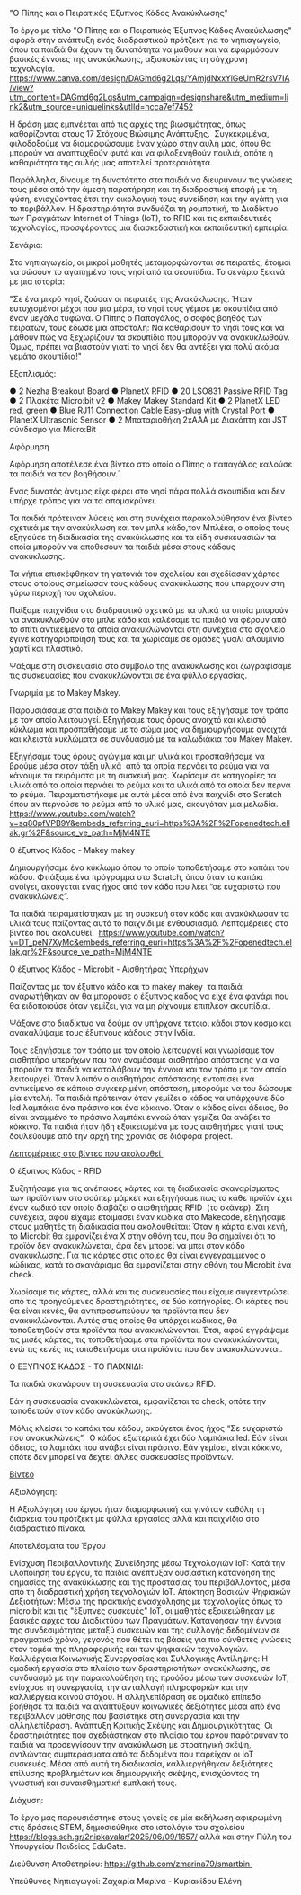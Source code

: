 "Ο Πίπης και ο Πειρατικός Έξυπνος Κάδος Ανακύκλωσης"

Το έργο με τίτλο "Ο Πίπης και ο Πειρατικός Έξυπνος Κάδος Ανακύκλωσης" αφορά στην ανάπτυξη ενός διαδραστικού πρότζεκτ για το νηπιαγωγείο, όπου τα παιδιά θα έχουν τη δυνατότητα να μάθουν και να εφαρμόσουν βασικές έννοιες της ανακύκλωσης, αξιοποιώντας τη σύγχρονη τεχνολογία.
https://www.canva.com/design/DAGmd6g2Lqs/YAmjdNxxYiGeUmR2rsV7IA/view?utm_content=DAGmd6g2Lqs&utm_campaign=designshare&utm_medium=link2&utm_source=uniquelinks&utlId=hcca7ef7452 

Η δράση μας εμπνέεται από τις αρχές της βιωσιμότητας, όπως καθορίζονται στους 17 Στόχους Βιώσιμης Ανάπτυξης.  Συγκεκριμένα, φιλοδοξούμε να διαμορφώσουμε έναν χώρο στην αυλή μας, όπου θα μπορούν να αναπτυχθούν φυτά και να φιλοξενηθούν πουλιά, οπότε η καθαριότητα της αυλής μας αποτελεί προτεραιότητα. 

Παράλληλα, δίνουμε τη δυνατότητα στα παιδιά να διευρύνουν τις γνώσεις τους μέσα από την άμεση παρατήρηση και τη διαδραστική επαφή με τη φύση, ενισχύοντας έτσι την οικολογική τους συνείδηση και την αγάπη για το περιβάλλον. Η δραστηριότητα συνδυάζει τη ρομποτική, το Διαδίκτυο των Πραγμάτων Internet of Things (IoT), το RFID και τις εκπαιδευτικές τεχνολογίες, προσφέροντας μια διασκεδαστική και εκπαιδευτική εμπειρία.

Σενάριο:

Στο νηπιαγωγείο, οι μικροί μαθητές μεταμορφώνονται σε πειρατές, έτοιμοι να σώσουν το αγαπημένο τους νησί από τα σκουπίδια. Το σενάριο ξεκινά με μια ιστορία:

"Σε ένα μικρό νησί, ζούσαν οι πειρατές της Ανακύκλωσης. Ήταν ευτυχισμένοι μέχρι που μια μέρα, το νησί τους γέμισε με σκουπίδια από έναν μεγάλο τυφώνα. Ο Πίπης ο Παπαγάλος, ο σοφός βοηθός των πειρατών, τους έδωσε μια αποστολή: Να καθαρίσουν το νησί τους και να μάθουν πώς να ξεχωρίζουν τα σκουπίδια που μπορούν να ανακυκλωθούν. Όμως, πρέπει να βιαστούν γιατί το νησί δεν θα αντέξει για πολύ ακόμα γεμάτο σκουπίδια!"

Εξοπλισμός:

●	2 Nezha Breakout Board
●	PlanetX RFID
●	20 LSO831 Passive RFID Tag 
●	2 Πλακέτα Micro:bit v2
●	Makey Makey Standard Kit
●	2 PlanetX LED red, green
●	Blue RJ11 Connection Cable Easy-plug with Crystal Port
●	PlanetX Ultrasonic Sensor
●	2 Μπαταριοθήκη 2xΑΑA με Διακόπτη και JST σύνδεσμο για Micro:Bit

Αφόρμηση

Αφόρμηση αποτέλεσε ένα βίντεο στο οποίο ο Πίπης ο παπαγάλος καλούσε τα παιδιά να τον βοηθήσουν.΄

Ενας δυνατός άνεμος είχε φέρει στο νησί πάρα πολλά σκουπίδια και δεν υπήρχε τρόπος για να τα απομακρύνει.

Τα παιδιά πρότειναν λύσεις και στη συνέχεια παρακολούθησαν ένα βίντεο σχετικά με την ανακύκλωση και τον μπλε κάδο,τον Μπλέκα, ο οποίος τους εξηγούσε τη διαδικασία της ανακύκλωσης και τα είδη συσκευασιών τα οποία μπορούν να αποθέσουν τα παιδιά μέσα στους κάδους ανακύκλωσης.

Τα νήπια επισκέφθηκαν τη γειτονιά του σχολείου και σχεδίασαν χάρτες στους οποίους σημείωσαν τους κάδους ανακύκλωσης που υπάρχουν στη γύρω περιοχή του σχολείου. 

Παίξαμε παιχνίδια στο διαδραστικό σχετικά με τα υλικά τα οποία μπορούν να ανακυκλωθούν στο μπλε κάδο και καλέσαμε τα παιδιά να φέρουν από το σπίτι αντικείμενο τα οποία ανακυκλώνονται στη συνέχεια στο σχολείο έγινε κατηγοριοποίησή τους και τα χωρίσαμε σε ομάδες γυαλί αλουμίνιο χαρτί και πλαστικό. 

Ψάξαμε στη συσκευασία στο σύμβολο της ανακύκλωσης και ζωγραφίσαμε τις συσκευασίες που ανακυκλώνονται σε ένα φύλλο εργασίας.

 Γνωριμία με το Μakey Μakey.

Παρουσιάσαμε στα παιδιά το Μakey Μakey και τους εξηγήσαμε τον τρόπο με τον οποίο λειτουργεί. Εξηγήσαμε τους όρους ανοιχτό και κλειστό κύκλωμα και προσπαθήσαμε με το σώμα μας να δημιουργήσουμε ανοιχτά και κλειστά κυκλώματα σε συνδυασμό με τα καλωδιάκια του Μakey Μakey.

Εξηγήσαμε τους όρους αγώγιμα και μη υλικά και προσπαθήσαμε να βρούμε μέσα στον τάξη υλικά  από τα οποία περνάει το ρεύμα για να κάνουμε τα πειράματα με τη συσκευή μας. Χωρίσαμε σε κατηγορίες τα υλικά από τα οποία περνάει το ρεύμα και τα υλικά από τα οποία δεν περνά το ρεύμα. Πειραματιστήκαμε με αυτά μέσα από ένα παιχνίδι στο Scratch όπου αν περνούσε το ρεύμα από το υλικό μας, ακουγόταν μια μελωδία. 
https://www.youtube.com/watch?v=sq80pfVPB9Y&embeds_referring_euri=https%3A%2F%2Fopenedtech.ellak.gr%2F&source_ve_path=MjM4NTE 

Ο έξυπνος Κάδος - Makey makey 

Δημιουργήσαμε ένα κύκλωμα όπου το οποίο τοποθετήσαμε στο καπάκι του κάδου. Φτιάξαμε ένα πρόγραμμα στο Scratch, όπου όταν το καπάκι ανοίγει, ακούγεται ένας ήχος από τον κάδο που λέει “σε ευχαριστώ που ανακυκλώνεις”. 

Τα παιδιά πειραματίστηκαν με τη συσκευή στον κάδο και ανακύκλωσαν τα υλικά τους παίζοντας αυτό το παιχνίδι με ενθουσιασμό. Λεπτομέρειες στο βίντεο που ακολουθεί. 
https://www.youtube.com/watch?v=DT_peN7XyMc&embeds_referring_euri=https%3A%2F%2Fopenedtech.ellak.gr%2F&source_ve_path=MjM4NTE 

Ο έξυπνος Κάδος - Microbit - Αισθητήρας Υπερήχων

Παίζοντας με τον έξυπνο κάδο και το makey makey  τα παιδιά αναρωτήθηκαν αν θα μπορούσε ο έξυπνος κάδος να είχε ένα φανάρι που θα ειδοποιούσε όταν γεμίζει, για να μη ρίχνουμε επιπλέον σκουπίδια. 

Ψάξανε στο διαδίκτυο να δούμε αν υπήρχανε τέτοιοι κάδοι στον κόσμο και ανακαλύψαμε τους έξυπνους κάδους στην Ινδία.

Τους εξηγήσαμε τον τρόπο με τον οποίο λειτουργεί και γνωρίσαμε τον αισθητήρα υπερήχων που τον ονομάσαμε αισθητήρα απόστασης για να μπορούν τα παιδιά να καταλάβουν την έννοια και τον τρόπο με τον οποίο λειτουργεί. Όταν λοιπόν ο αισθητήρας απόστασης εντοπίσει ένα αντικείμενο σε κάποια συγκεκριμένη απόσταση, μπορούμε να του δώσουμε μία εντολή. Τα παιδιά πρότειναν όταν γεμίζει ο κάδος να υπάρχουνε δύο led λαμπάκια ένα πράσινο και ένα κόκκινο. Όταν ο κάδος είναι άδειος, θα είναι αναμμένο το πράσινο λαμπάκι εννοώ όταν γεμίζει θα ανάβει το κόκκινο. Τα παιδιά ήταν ήδη εξοικειωμένα με τους αισθητήρες γιατί τους δουλεύουμε από την αρχή της χρονιάς σε διάφορα project.

[Λεπτομέρειες στο βίντεο που ακολουθεί 
](https://www.tiktok.com/@marinazacharia/video/7513574650111118614?_r=1&amp;_t=ZN-8x3HFolDlBe)

Ο έξυπνος Κάδος - RFID

Συζητήσαμε για τις ανέπαφες κάρτες και τη διαδικασία σκαναρίσματος των προϊόντων στο σούπερ μάρκετ και εξηγήσαμε πως το κάθε προϊόν έχει έναν κωδικό τον οποίο διαβάζει ο αισθητήρας RFID  (το σκάνερ). Στη συνέχεια, αφού είχαμε ετοιμάσει έναν κώδικα στο Μakecode, εξηγήσαμε στους μαθητές τη διαδικασία που ακολουθείται: Όταν η κάρτα είναι κενή, τo Microbit θα εμφανίζει ένα Χ στην οθόνη του, που θα σημαίνει ότι το προϊόν δεν ανακυκλώνεται, άρα δεν μπορεί να μπει στον κάδο ανακύκλωσης. Για τις κάρτες στις οποίες θα είναι εγγεγραμμένος ο κώδικας, κατά το σκανάρισμα θα εμφανίζεται στην οθόνη του Microbit ένα check. 

Xωρίσαμε τις κάρτες, αλλά και τις συσκευασίες που είχαμε συγκεντρώσει από τις προηγούμενες δραστηριότητες, σε δύο κατηγορίες. Οι κάρτες που θα είναι κενές, θα αντιπροσωπεύουν τα προϊόντα που δεν ανακυκλώνονται. Αυτές στις οποίες θα υπάρχει κώδικας, θα τοποθετηθούν στα προϊόντα που ανακυκλώνονται. Έτσι, αφού εγγράψαμε τις μισές κάρτες, τις τοποθετήσαμε στα προϊόντα που ανακυκλώνονται, ενώ τις κενές τις τοποθετήσαμε στα προϊόντα που δεν ανακυκλώνονται. 

Ο ΕΞΥΠΝΟΣ ΚΑΔΟΣ - ΤΟ ΠΑΙΧΝΙΔΙ:

Τα παιδιά σκανάρουν τη συσκευασία στο σκάνερ RFID.

Εάν η συσκευασία ανακυκλώνεται, εμφανίζεται το check, οπότε την τοποθετούν στον κάδο ανακύκλωσης. 

Μόλις κλείσει το καπάκι του κάδου, ακούγεται ένας ήχος “Σε ευχαριστώ που ανακυκλώνεις”. 
Ο κάδος εξωτερικά έχει δύο λαμπάκια led. Εάν είναι άδειος, το λαμπάκι που ανάβει είναι πράσινο. Εάν γεμίσει, είναι κόκκινο, οπότε δεν μπορεί να δεχτεί άλλες συσκευασίες προϊόντων. 

[Βίντεο](https://www.tiktok.com/@marinazacharia/video/7507240494167051542?_t=ZN-8x1lZsRGzMU&amp;_r=1)

Αξιολόγηση:

Η Αξιολόγηση του έργου ήταν διαμορφωτική και γινόταν καθόλη τη διάρκεια του πρότζεκτ με φύλλα εργασίας αλλά και παιχνίδια στο διαδραστικό πίνακα.

Αποτελέσματα του Έργου

Ενίσχυση Περιβαλλοντικής Συνείδησης μέσω Τεχνολογιών IoT:
Κατά την υλοποίηση του έργου, τα παιδιά ανέπτυξαν ουσιαστική κατανόηση της σημασίας της ανακύκλωσης και της προστασίας του περιβάλλοντος, μέσα από τη διαδραστική χρήση τεχνολογιών IoT.
Απόκτηση Βασικών Ψηφιακών Δεξιοτήτων:
Μέσω της πρακτικής ενασχόλησης με τεχνολογίες όπως το micro:bit και τις "έξυπνες συσκευές" IoT, οι μαθητές εξοικειώθηκαν με βασικές αρχές του Διαδικτύου των Πραγμάτων. Κατανόησαν την έννοια της συνδεσιμότητας μεταξύ συσκευών και της συλλογής δεδομένων σε πραγματικό χρόνο, γεγονός που θέτει τις βάσεις για πιο σύνθετες γνώσεις στον τομέα της πληροφορικής και των ψηφιακών τεχνολογιών.
Καλλιέργεια Κοινωνικής Συνεργασίας και Συλλογικής Αντίληψης:
Η ομαδική εργασία στο πλαίσιο των δραστηριοτήτων ανακύκλωσης, σε συνδυασμό με την παρακολούθηση της προόδου μέσω των συσκευών IoT, ενίσχυσε τη συνεργασία, την ανταλλαγή πληροφοριών και την καλλιέργεια κοινού στόχου. Η αλληλεπίδραση σε ομαδικό επίπεδο βοήθησε τα παιδιά να αναπτύξουν κοινωνικές δεξιότητες μέσα από ένα περιβάλλον μάθησης που βασίστηκε στη συνεργασία και την αλληλεπίδραση.
Ανάπτυξη Κριτικής Σκέψης και Δημιουργικότητας:
Οι δραστηριότητες που σχεδιάστηκαν στο πλαίσιο του έργου παρότρυναν τα παιδιά να προσεγγίσουν την ανακύκλωση με στρατηγική σκέψη, αντλώντας συμπεράσματα από τα δεδομένα που παρείχαν οι IoT συσκευές. Μέσα από αυτή τη διαδικασία, καλλιεργήθηκαν δεξιότητες επίλυσης προβλημάτων και δημιουργικής σκέψης, ενισχύοντας τη γνωστική και συναισθηματική εμπλοκή τους.

Διάχυση:

Το έργο μας παρουσιάστηκε στους γονείς σε μία εκδήλωση αφιερωμένη στις δράσεις STEM, δημοσιεύθηκε στο ιστολόγιο του σχολείου https://blogs.sch.gr/2nipkavalar/2025/06/09/1657/ αλλά και στην Πύλη του Υπουργείου Παιδείας EduGate.

Διεύθυνση Αποθετηρίου: https://github.com/zmarina79/smartbin 

Υπεύθυνες Νηπιαγωγοί: Ζαχαρία Μαρίνα - Κυριακίδου Ελένη
